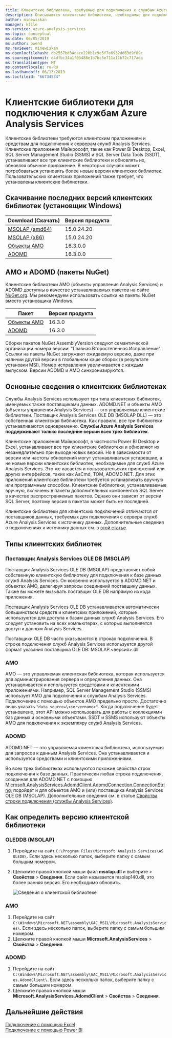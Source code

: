 ```yaml
---
title: Клиентские библиотеки, требуемые для подключения к службам Azure Analysis Services | Документы Майкрософт
description: Описываются клиентские библиотеки, необходимые для подключения клиентских приложений и средств к службам Azure Analysis Services
author: minewiskan
manager: kfile
ms.service: azure-analysis-services
ms.topic: conceptual
ms.date: 06/05/2019
ms.author: owend
ms.reviewer: minewiskan
ms.openlocfilehash: db2557bd34cace220b1c9e5f7e6932dd63d9f89c
ms.sourcegitcommit: d4dfbc34a1f03488e1b7bc5e711a11b72c717ada
ms.translationtype: MT
ms.contentlocale: ru-RU
ms.lasthandoff: 06/13/2019
ms.locfileid: "66734534"
---
```

# <a name="client-libraries-for-connecting-to-azure-analysis-services"></a>Клиентские библиотеки для подключения к службам Azure Analysis Services

Клиентские библиотеки требуются клиентским приложениям и средствам для подключения к серверам служб Analysis Services. Клиентские приложения Майкрософт, такие как Power BI Desktop, Excel, SQL Server Management Studio (SSMS) и SQL Server Data Tools (SSDT), устанавливают все три клиентские библиотеки и обновлять их, обновляя обычное приложение. В некоторых случаях может потребоваться установить более новые версии клиентских библиотек. Пользовательских клиентских приложений также требует, что установлены клиентские библиотеки.

## <a name="download-the-latest-client-libraries-windows-installer"></a>Скачивание последних версий клиентских библиотек (установщик Windows)  

|Download (Скачать)  |Версия продукта  | 
|---------|---------|
|[MSOLAP (amd64)](https://go.microsoft.com/fwlink/?linkid=829576)    |    15.0.24.20    |
|[MSOLAP (x86)](https://go.microsoft.com/fwlink/?linkid=829575)     |    15.0.24.20      |
|[Объекты AMO](https://go.microsoft.com/fwlink/?linkid=829578)     |   16.3.0.0    |
|[ADOMD](https://go.microsoft.com/fwlink/?linkid=829577)     |    16.3.0.0     |

## <a name="amo-and-adomd-nuget-packages"></a>AMO и ADOMD (пакеты NuGet)

Клиентские библиотеки AMO (объекты управления Analysis Services) и ADOMD доступны в качестве устанавливаемых пакетов на сайте [NuGet.org](https://www.nuget.org/). Мы рекомендуем использовать ссылки на пакеты NuGet вместо установщика Windows. 

|Пакет  | Версия продукта  | 
|---------|---------|
|[Объекты AMO](https://www.nuget.org/packages/Microsoft.AnalysisServices.retail.amd64/)    |    16.3.0     |
|[ADOMD](https://www.nuget.org/packages/Microsoft.AnalysisServices.AdomdClient.retail.amd64/)     |   16.3.0      |

Сборки пакетов NuGet AssemblyVersion следуют семантической организации номера версии: "Главная.Второстепенная.Исправление". Ссылки на пакеты NuGet загружают ожидаемую версию, даже при наличии другой версии в глобальном кэше сборок (в результате установки MSI). Номер исправления увеличивается с каждым выпуском. Версии ADOMD и AMO синхронизируются.

## <a name="understanding-client-libraries"></a>Основные сведения о клиентских библиотеках

Службы Analysis Services используют три типа клиентских библиотек, именуемых также поставщиками данных. ADOMD.NET и объекты AMO (объекты управления Analysis Services) — это управляемые клиентские библиотеки. Поставщик Analysis Services OLE DB (MSOLAP DLL) — это собственная клиентская библиотека. Как правило, все три библиотеки устанавливаются одновременно. **Службы Azure Analysis Services поддерживают только последние версии всех трех библиотек**. 

Клиентские приложения Майкрософт, в частности Power BI Desktop и Excel, устанавливают все три клиентские библиотеки и обновляют их незамедлительно при выходе новых версий. Но в зависимости от версии или частоты обновлений могут устанавливаться устаревшие, а не новые версии клиентских библиотек, необходимые для служб Azure Analysis Services. Это же касается и пользовательских приложений или других интерфейсов, таких как AsCmd, TOM, ADOMD.NET. Для этих приложений клиентские библиотеки требуется устанавливать вручную или программным способом. Клиентские библиотеки, устанавливаемые вручную, включены в пакеты дополнительных компонентов SQL Server в качестве распространяемых пакетов. Однако они зависят от версии SQL Server, поэтому версия в пакетах может быть не последней.  

Клиентские библиотеки для клиентских подключений отличаются от поставщиков данных, требуемых для подключения с сервера служб Azure Analysis Services к источнику данных. Дополнительные сведения о подключениях к источнику данных см. в [этой статье](analysis-services-datasource.md).

## <a name="client-library-types"></a>Типы клиентских библиотек

### <a name="analysis-services-ole-db-provider-msolap"></a>Поставщик Analysis Services OLE DB (MSOLAP) 

 Поставщик Analysis Services OLE DB (MSOLAP) представляет собой собственную клиентскую библиотеку для подключения к базе данных служб Analysis Services. Он косвенно используется в ADOMD.NET и объектах AMO, делегируя запросы соединений поставщику данных. Также вы можете вызывать поставщик OLE DB напрямую из кода приложения.  
  
 Поставщик Analysis Services OLE DB устанавливается автоматически большинством средств и клиентских приложений, которые используются для доступа к базам данных служб Analysis Services. Его следует установить на всех компьютерах, с которых выполняется доступ к данным Analysis Services.  
  
 Поставщики OLE DB часто указываются в строках подключения. В строке подключения служб Analysis Services используется другой формат указания поставщика OLE DB: MSOLAP.\<версия>.dll.

### <a name="amo"></a>AMO  

 AMO — это управляемая клиентская библиотека, которая используется для администрирования сервера и определения данных. Она устанавливается и используется средствами и клиентскими приложениями. Например, SQL Server Management Studio (SSMS) использует AMO для подключения к службам Analysis Services. Подключение с помощью объектов AMO предельно просто. Достаточно лишь указать `"data source=\<servername>"`. Когда подключение будет установлено, этот API можно использовать для работы с коллекциями баз данных и основными объектами. SSDT и SSMS используют объекты AMO для подключения к экземпляру служб Analysis Services.  

  
### <a name="adomd"></a>ADOMD

 ADOMD.NET — это управляемая клиентская библиотека, используемая для запросов к данным Analysis Services. Она устанавливается и используется средствами и клиентскими приложениями. 
  
 Во всех трех библиотеках используются похожие свойства строк подключения к базе данных. Практически любая строка подключения, созданная для ADOMD.NET с помощью [Microsoft.AnalysisServices.AdomdClient.AdomdConnection.ConnectionString](/dotnet/api/microsoft.analysisservices.adomdclient.adomdconnection.connectionstring#Microsoft_AnalysisServices_AdomdClient_AdomdConnection_ConnectionString), подойдет и для объектов AMO и (или) поставщика Analysis Services OLE DB (MSOLAP). Дополнительные сведения см. в статье [Свойства строки подключения (службы Analysis Services)](https://docs.microsoft.com/sql/analysis-services/instances/connection-string-properties-analysis-services).  

  
##  <a name="bkmk_LibUpdate"></a>Как определить версию клиентской библиотеки   
  
### <a name="oleddb-msolap"></a>OLEDDB (MSOLAP)  
  
1.  Перейдите на сайт `C:\Program Files\Microsoft Analysis Services\AS OLEDB\`. Если здесь несколько папок, выберите папку с самым большим номером.
  
2.  Щелкните правой кнопкой мыши файл **msolap.dll** и выберите  > **Свойства** > **Сведения**. Если файл называется msolap140.dll, это более ранняя версия. Его необходимо обновить.
    
    ![Сведения о клиентской библиотеке](media/analysis-services-data-providers/aas-msolap-details.png)
    
  
### <a name="amo"></a>AMO

1. Перейдите на сайт `C:\Windows\Microsoft.NET\assembly\GAC_MSIL\Microsoft.AnalysisServices\`. Если здесь несколько папок, выберите папку с самым большим номером.
2. Щелкните правой кнопкой мыши **Microsoft.AnalysisServices** > **Свойства** > **Сведения**.  

### <a name="adomd"></a>ADOMD

1. Перейдите на сайт `C:\Windows\Microsoft.NET\assembly\GAC_MSIL\Microsoft.AnalysisServices.AdomdClient\`. Если здесь несколько папок, выберите папку с самым большим номером.
2. Щелкните правой кнопкой мыши **Microsoft.AnalysisServices.AdomdClient** > **Свойства** > **Сведения**.  


## <a name="next-steps"></a>Дальнейшие действия
[Подключение с помощью Excel](analysis-services-connect-excel.md)    
[Подключение с помощью Power BI](analysis-services-connect-pbi.md)
